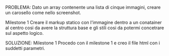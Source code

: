 PROBLEMA: Dato un array contenente una lista di cinque immagini, creare un carosello come nello screenshot.

Milestone 1
Creare il markup statico con l'immagine dentro a un conatainer al centro cosi da avere la struttura base e gli stili cosi da potermi concetrare sul aspetto logico.


SOLUZIONE:
Milestone 1
Procedo con il milestone 1 e creo il file html con i suddetti parametri.